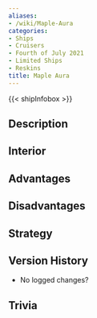 ```yaml
---
aliases:
- /wiki/Maple-Aura
categories:
- Ships
- Cruisers
- Fourth of July 2021
- Limited Ships
- Reskins
title: Maple Aura
---  
```


{{< shipInfobox >}} 

## Description

## Interior

## Advantages

## Disadvantages

## Strategy

## Version History 

- No logged changes?

## Trivia